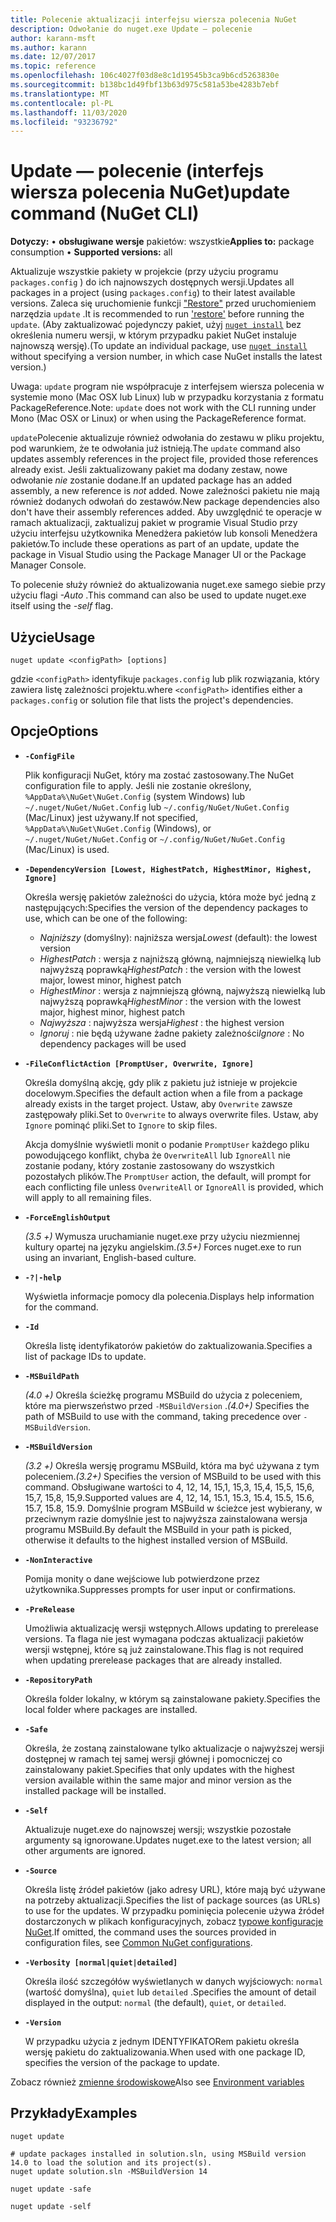 ```yaml
---
title: Polecenie aktualizacji interfejsu wiersza polecenia NuGet
description: Odwołanie do nuget.exe Update — polecenie
author: karann-msft
ms.author: karann
ms.date: 12/07/2017
ms.topic: reference
ms.openlocfilehash: 106c4027f03d8e8c1d19545b3ca9b6cd5263830e
ms.sourcegitcommit: b138bc1d49fbf13b63d975c581a53be4283b7ebf
ms.translationtype: MT
ms.contentlocale: pl-PL
ms.lasthandoff: 11/03/2020
ms.locfileid: "93236792"
---
```

# <a name="update-command-nuget-cli"></a><span data-ttu-id="6da6a-103">Update — polecenie (interfejs wiersza polecenia NuGet)</span><span class="sxs-lookup"><span data-stu-id="6da6a-103">update command (NuGet CLI)</span></span>

<span data-ttu-id="6da6a-104">**Dotyczy:** &bullet; **obsługiwane wersje** pakietów: wszystkie</span><span class="sxs-lookup"><span data-stu-id="6da6a-104">**Applies to:** package consumption &bullet; **Supported versions:** all</span></span>

<span data-ttu-id="6da6a-105">Aktualizuje wszystkie pakiety w projekcie (przy użyciu programu `packages.config` ) do ich najnowszych dostępnych wersji.</span><span class="sxs-lookup"><span data-stu-id="6da6a-105">Updates all packages in a project (using `packages.config`) to their latest available versions.</span></span> <span data-ttu-id="6da6a-106">Zaleca się uruchomienie funkcji ["Restore"](cli-ref-restore.md) przed uruchomieniem narzędzia `update` .</span><span class="sxs-lookup"><span data-stu-id="6da6a-106">It is recommended to run ['restore'](cli-ref-restore.md) before running the `update`.</span></span> <span data-ttu-id="6da6a-107">(Aby zaktualizować pojedynczy pakiet, użyj [`nuget install`](cli-ref-install.md) bez określenia numeru wersji, w którym przypadku pakiet NuGet instaluje najnowszą wersję).</span><span class="sxs-lookup"><span data-stu-id="6da6a-107">(To update an individual package, use [`nuget install`](cli-ref-install.md) without specifying a version number, in which case NuGet installs the latest version.)</span></span>

<span data-ttu-id="6da6a-108">Uwaga: `update` program nie współpracuje z interfejsem wiersza polecenia w systemie mono (Mac OSX lub Linux) lub w przypadku korzystania z formatu PackageReference.</span><span class="sxs-lookup"><span data-stu-id="6da6a-108">Note: `update` does not work with the CLI running under Mono (Mac OSX or Linux) or when using the PackageReference format.</span></span>

<span data-ttu-id="6da6a-109">`update`Polecenie aktualizuje również odwołania do zestawu w pliku projektu, pod warunkiem, że te odwołania już istnieją.</span><span class="sxs-lookup"><span data-stu-id="6da6a-109">The `update` command also updates assembly references in the project file, provided those references already exist.</span></span> <span data-ttu-id="6da6a-110">Jeśli zaktualizowany pakiet ma dodany zestaw, nowe odwołanie *nie* zostanie dodane.</span><span class="sxs-lookup"><span data-stu-id="6da6a-110">If an updated package has an added assembly, a new reference is *not* added.</span></span> <span data-ttu-id="6da6a-111">Nowe zależności pakietu nie mają również dodanych odwołań do zestawów.</span><span class="sxs-lookup"><span data-stu-id="6da6a-111">New package dependencies also don't have their assembly references added.</span></span> <span data-ttu-id="6da6a-112">Aby uwzględnić te operacje w ramach aktualizacji, zaktualizuj pakiet w programie Visual Studio przy użyciu interfejsu użytkownika Menedżera pakietów lub konsoli Menedżera pakietów.</span><span class="sxs-lookup"><span data-stu-id="6da6a-112">To include these operations as part of an update, update the package in Visual Studio using the Package Manager UI or the Package Manager Console.</span></span>

<span data-ttu-id="6da6a-113">To polecenie służy również do aktualizowania nuget.exe samego siebie przy użyciu flagi *-Auto* .</span><span class="sxs-lookup"><span data-stu-id="6da6a-113">This command can also be used to update nuget.exe itself using the *-self* flag.</span></span>

## <a name="usage"></a><span data-ttu-id="6da6a-114">Użycie</span><span class="sxs-lookup"><span data-stu-id="6da6a-114">Usage</span></span>

```cli
nuget update <configPath> [options]
```

<span data-ttu-id="6da6a-115">gdzie `<configPath>` identyfikuje `packages.config` lub plik rozwiązania, który zawiera listę zależności projektu.</span><span class="sxs-lookup"><span data-stu-id="6da6a-115">where `<configPath>` identifies either a `packages.config` or solution file that lists the project's dependencies.</span></span>

## <a name="options"></a><span data-ttu-id="6da6a-116">Opcje</span><span class="sxs-lookup"><span data-stu-id="6da6a-116">Options</span></span>

- **`-ConfigFile`**

  <span data-ttu-id="6da6a-117">Plik konfiguracji NuGet, który ma zostać zastosowany.</span><span class="sxs-lookup"><span data-stu-id="6da6a-117">The NuGet configuration file to apply.</span></span> <span data-ttu-id="6da6a-118">Jeśli nie zostanie określony, `%AppData%\NuGet\NuGet.Config` (system Windows) lub `~/.nuget/NuGet/NuGet.Config` lub `~/.config/NuGet/NuGet.Config` (Mac/Linux) jest używany.</span><span class="sxs-lookup"><span data-stu-id="6da6a-118">If not specified, `%AppData%\NuGet\NuGet.Config` (Windows), or `~/.nuget/NuGet/NuGet.Config` or `~/.config/NuGet/NuGet.Config` (Mac/Linux) is used.</span></span>
  
- **`-DependencyVersion [Lowest, HighestPatch, HighestMinor, Highest, Ignore]`**

  <span data-ttu-id="6da6a-119">Określa wersję pakietów zależności do użycia, która może być jedną z następujących:</span><span class="sxs-lookup"><span data-stu-id="6da6a-119">Specifies the version of the dependency packages to use, which can be one of the following:</span></span><br/><ul><li><span data-ttu-id="6da6a-120">*Najniższy* (domyślny): najniższa wersja</span><span class="sxs-lookup"><span data-stu-id="6da6a-120">*Lowest* (default): the lowest version</span></span></li><li><span data-ttu-id="6da6a-121">*HighestPatch* : wersja z najniższą główną, najmniejszą niewielką lub najwyższą poprawką</span><span class="sxs-lookup"><span data-stu-id="6da6a-121">*HighestPatch* : the version with the lowest major, lowest minor, highest patch</span></span></li><li><span data-ttu-id="6da6a-122">*HighestMinor* : wersja z najmniejszą główną, najwyższą niewielką lub najwyższą poprawką</span><span class="sxs-lookup"><span data-stu-id="6da6a-122">*HighestMinor* : the version with the lowest major, highest minor, highest patch</span></span></li><li><span data-ttu-id="6da6a-123">*Najwyższa* : najwyższa wersja</span><span class="sxs-lookup"><span data-stu-id="6da6a-123">*Highest* : the highest version</span></span></li><li><span data-ttu-id="6da6a-124">*Ignoruj* : nie będą używane żadne pakiety zależności</span><span class="sxs-lookup"><span data-stu-id="6da6a-124">*Ignore* : No dependency packages will be used</span></span></li></ul>

- **`-FileConflictAction [PromptUser, Overwrite, Ignore]`**

  <span data-ttu-id="6da6a-125">Określa domyślną akcję, gdy plik z pakietu już istnieje w projekcie docelowym.</span><span class="sxs-lookup"><span data-stu-id="6da6a-125">Specifies the default action when a file from a package already exists in the target project.</span></span> <span data-ttu-id="6da6a-126">Ustaw, aby `Overwrite` zawsze zastępowały pliki.</span><span class="sxs-lookup"><span data-stu-id="6da6a-126">Set to `Overwrite` to always overwrite files.</span></span> <span data-ttu-id="6da6a-127">Ustaw, aby `Ignore` pominąć pliki.</span><span class="sxs-lookup"><span data-stu-id="6da6a-127">Set to `Ignore` to skip files.</span></span>

  <span data-ttu-id="6da6a-128">Akcja domyślnie wyświetli monit o podanie `PromptUser` każdego pliku powodującego konflikt, chyba że `OverwriteAll` lub `IgnoreAll` nie zostanie podany, który zostanie zastosowany do wszystkich pozostałych plików.</span><span class="sxs-lookup"><span data-stu-id="6da6a-128">The `PromptUser` action, the default, will prompt for each conflicting file unless `OverwriteAll` or `IgnoreAll` is provided, which will apply to all remaining files.</span></span>

- **`-ForceEnglishOutput`**

  <span data-ttu-id="6da6a-129">*(3.5 +)* Wymusza uruchamianie nuget.exe przy użyciu niezmiennej kultury opartej na języku angielskim.</span><span class="sxs-lookup"><span data-stu-id="6da6a-129">*(3.5+)* Forces nuget.exe to run using an invariant, English-based culture.</span></span>

- **`-?|-help`**

  <span data-ttu-id="6da6a-130">Wyświetla informacje pomocy dla polecenia.</span><span class="sxs-lookup"><span data-stu-id="6da6a-130">Displays help information for the command.</span></span>

- **`-Id`**

  <span data-ttu-id="6da6a-131">Określa listę identyfikatorów pakietów do zaktualizowania.</span><span class="sxs-lookup"><span data-stu-id="6da6a-131">Specifies a list of package IDs to update.</span></span>

- **`-MSBuildPath`**

  <span data-ttu-id="6da6a-132">*(4.0 +)* Określa ścieżkę programu MSBuild do użycia z poleceniem, które ma pierwszeństwo przed `-MSBuildVersion` .</span><span class="sxs-lookup"><span data-stu-id="6da6a-132">*(4.0+)* Specifies the path of MSBuild to use with the command, taking precedence over `-MSBuildVersion`.</span></span>

- **`-MSBuildVersion`**

  <span data-ttu-id="6da6a-133">*(3.2 +)* Określa wersję programu MSBuild, która ma być używana z tym poleceniem.</span><span class="sxs-lookup"><span data-stu-id="6da6a-133">*(3.2+)* Specifies the version of MSBuild to be used with this command.</span></span> <span data-ttu-id="6da6a-134">Obsługiwane wartości to 4, 12, 14, 15,1, 15,3, 15,4, 15,5, 15,6, 15,7, 15,8, 15,9.</span><span class="sxs-lookup"><span data-stu-id="6da6a-134">Supported values are 4, 12, 14, 15.1, 15.3, 15.4, 15.5, 15.6, 15.7, 15.8, 15.9.</span></span> <span data-ttu-id="6da6a-135">Domyślnie program MSBuild w ścieżce jest wybierany, w przeciwnym razie domyślnie jest to najwyższa zainstalowana wersja programu MSBuild.</span><span class="sxs-lookup"><span data-stu-id="6da6a-135">By default the MSBuild in your path is picked, otherwise it defaults to the highest installed version of MSBuild.</span></span>

- **`-NonInteractive`**

  <span data-ttu-id="6da6a-136">Pomija monity o dane wejściowe lub potwierdzone przez użytkownika.</span><span class="sxs-lookup"><span data-stu-id="6da6a-136">Suppresses prompts for user input or confirmations.</span></span>

- **`-PreRelease`**

  <span data-ttu-id="6da6a-137">Umożliwia aktualizację wersji wstępnych.</span><span class="sxs-lookup"><span data-stu-id="6da6a-137">Allows updating to prerelease versions.</span></span> <span data-ttu-id="6da6a-138">Ta flaga nie jest wymagana podczas aktualizacji pakietów wersji wstępnej, które są już zainstalowane.</span><span class="sxs-lookup"><span data-stu-id="6da6a-138">This flag is not required when updating prerelease packages that are already installed.</span></span>

- **`-RepositoryPath`**

  <span data-ttu-id="6da6a-139">Określa folder lokalny, w którym są zainstalowane pakiety.</span><span class="sxs-lookup"><span data-stu-id="6da6a-139">Specifies the local folder where packages are installed.</span></span>

- **`-Safe`**

  <span data-ttu-id="6da6a-140">Określa, że zostaną zainstalowane tylko aktualizacje o najwyższej wersji dostępnej w ramach tej samej wersji głównej i pomocniczej co zainstalowany pakiet.</span><span class="sxs-lookup"><span data-stu-id="6da6a-140">Specifies that only updates with the highest version available within the same major and minor version as the installed package will be installed.</span></span>

- **`-Self`**

  <span data-ttu-id="6da6a-141">Aktualizuje nuget.exe do najnowszej wersji; wszystkie pozostałe argumenty są ignorowane.</span><span class="sxs-lookup"><span data-stu-id="6da6a-141">Updates nuget.exe to the latest version; all other arguments are ignored.</span></span>

- **`-Source`**

  <span data-ttu-id="6da6a-142">Określa listę źródeł pakietów (jako adresy URL), które mają być używane na potrzeby aktualizacji.</span><span class="sxs-lookup"><span data-stu-id="6da6a-142">Specifies the list of package sources (as URLs) to use for the updates.</span></span> <span data-ttu-id="6da6a-143">W przypadku pominięcia polecenie używa źródeł dostarczonych w plikach konfiguracyjnych, zobacz [typowe konfiguracje NuGet](../../consume-packages/configuring-nuget-behavior.md).</span><span class="sxs-lookup"><span data-stu-id="6da6a-143">If omitted, the command uses the sources provided in configuration files, see [Common NuGet configurations](../../consume-packages/configuring-nuget-behavior.md).</span></span>

- **`-Verbosity [normal|quiet|detailed]`**

  <span data-ttu-id="6da6a-144">Określa ilość szczegółów wyświetlanych w danych wyjściowych: `normal` (wartość domyślna), `quiet` lub `detailed` .</span><span class="sxs-lookup"><span data-stu-id="6da6a-144">Specifies the amount of detail displayed in the output: `normal` (the default), `quiet`, or `detailed`.</span></span>

- **`-Version`**

  <span data-ttu-id="6da6a-145">W przypadku użycia z jednym IDENTYFIKATORem pakietu określa wersję pakietu do zaktualizowania.</span><span class="sxs-lookup"><span data-stu-id="6da6a-145">When used with one package ID, specifies the version of the package to update.</span></span>

<span data-ttu-id="6da6a-146">Zobacz również [zmienne środowiskowe](cli-ref-environment-variables.md)</span><span class="sxs-lookup"><span data-stu-id="6da6a-146">Also see [Environment variables](cli-ref-environment-variables.md)</span></span>

## <a name="examples"></a><span data-ttu-id="6da6a-147">Przykłady</span><span class="sxs-lookup"><span data-stu-id="6da6a-147">Examples</span></span>

```cli
nuget update

# update packages installed in solution.sln, using MSBuild version 14.0 to load the solution and its project(s).
nuget update solution.sln -MSBuildVersion 14

nuget update -safe

nuget update -self
```
